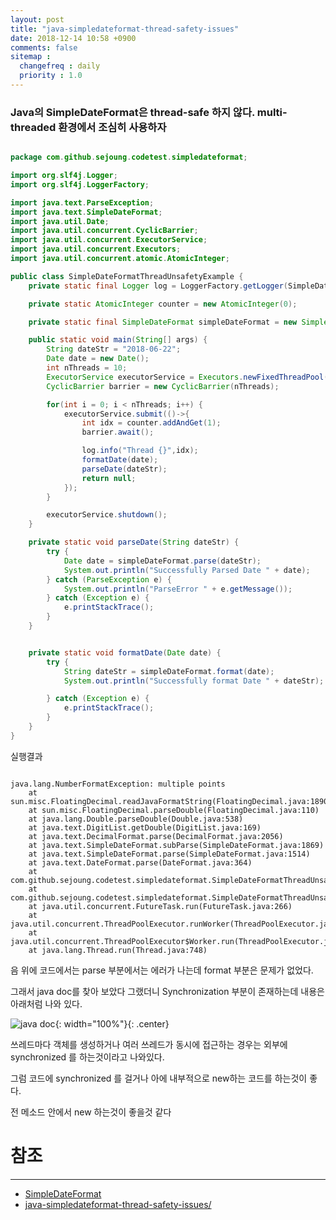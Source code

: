 ```yaml
---
layout: post
title: "java-simpledateformat-thread-safety-issues"
date: 2018-12-14 10:58 +0900
comments: false
sitemap :
  changefreq : daily
  priority : 1.0
---
```


### Java의 SimpleDateFormat은 thread-safe 하지 않다. multi-threaded 환경에서 조심히 사용하자

```java

package com.github.sejoung.codetest.simpledateformat;

import org.slf4j.Logger;
import org.slf4j.LoggerFactory;

import java.text.ParseException;
import java.text.SimpleDateFormat;
import java.util.Date;
import java.util.concurrent.CyclicBarrier;
import java.util.concurrent.ExecutorService;
import java.util.concurrent.Executors;
import java.util.concurrent.atomic.AtomicInteger;

public class SimpleDateFormatThreadUnsafetyExample {
    private static final Logger log = LoggerFactory.getLogger(SimpleDateFormatThreadUnsafetyExample.class);

    private static AtomicInteger counter = new AtomicInteger(0);

    private static final SimpleDateFormat simpleDateFormat = new SimpleDateFormat("yyyy-MM-dd");

    public static void main(String[] args) {
        String dateStr = "2018-06-22";
        Date date = new Date();
        int nThreads = 10;
        ExecutorService executorService = Executors.newFixedThreadPool(nThreads);
        CyclicBarrier barrier = new CyclicBarrier(nThreads);

        for(int i = 0; i < nThreads; i++) {
            executorService.submit(()->{
                int idx = counter.addAndGet(1);
                barrier.await();

                log.info("Thread {}",idx);
                formatDate(date);
                parseDate(dateStr);
                return null;
            });
        }

        executorService.shutdown();
    }

    private static void parseDate(String dateStr) {
        try {
            Date date = simpleDateFormat.parse(dateStr);
            System.out.println("Successfully Parsed Date " + date);
        } catch (ParseException e) {
            System.out.println("ParseError " + e.getMessage());
        } catch (Exception e) {
            e.printStackTrace();
        }
    }


    private static void formatDate(Date date) {
        try {
            String dateStr = simpleDateFormat.format(date);
            System.out.println("Successfully format Date " + dateStr);

        } catch (Exception e) {
            e.printStackTrace();
        }
    }
}

```
실행결과
```

java.lang.NumberFormatException: multiple points
	at sun.misc.FloatingDecimal.readJavaFormatString(FloatingDecimal.java:1890)
	at sun.misc.FloatingDecimal.parseDouble(FloatingDecimal.java:110)
	at java.lang.Double.parseDouble(Double.java:538)
	at java.text.DigitList.getDouble(DigitList.java:169)
	at java.text.DecimalFormat.parse(DecimalFormat.java:2056)
	at java.text.SimpleDateFormat.subParse(SimpleDateFormat.java:1869)
	at java.text.SimpleDateFormat.parse(SimpleDateFormat.java:1514)
	at java.text.DateFormat.parse(DateFormat.java:364)
	at com.github.sejoung.codetest.simpledateformat.SimpleDateFormatThreadUnsafetyExample.parseDate(SimpleDateFormatThreadUnsafetyExample.java:45)
	at com.github.sejoung.codetest.simpledateformat.SimpleDateFormatThreadUnsafetyExample.lambda$main$0(SimpleDateFormatThreadUnsafetyExample.java:35)
	at java.util.concurrent.FutureTask.run(FutureTask.java:266)
	at java.util.concurrent.ThreadPoolExecutor.runWorker(ThreadPoolExecutor.java:1149)
	at java.util.concurrent.ThreadPoolExecutor$Worker.run(ThreadPoolExecutor.java:624)
	at java.lang.Thread.run(Thread.java:748)

```

음 위에 코드에서는 parse 부분에서는 에러가 나는데 format 부분은 문제가 없었다.

그래서 java doc를 찾아 보았다 그랬더니 Synchronization 부분이 존재하는데 내용은 아래처럼 나와 있다.

![java doc](https://sejoung.github.io/images/2018_12_14_01.jpg){: width="100%"}{: .center}

쓰레드마다 객체를 생성하거나 여러 쓰레드가 동시에 접근하는 경우는 외부에 synchronized 를 하는것이라고 나와있다.

그럼 코드에 synchronized 를 걸거나 아에 내부적으로 new하는 코드를 하는것이 좋다.

전 메소드 안에서 new 하는것이 좋을것 같다


# 참조
-----
* [SimpleDateFormat](https://docs.oracle.com/javase/8/docs/api/java/text/SimpleDateFormat.html)
* [java-simpledateformat-thread-safety-issues/](https://www.callicoder.com/java-simpledateformat-thread-safety-issues/)

